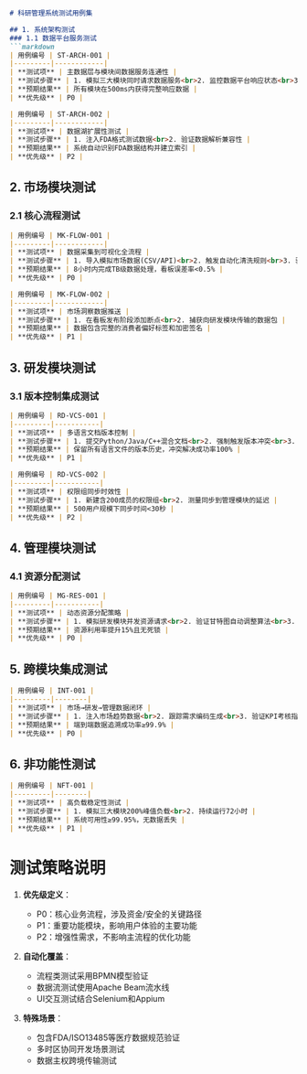 ```markdown
# 科研管理系统测试用例集

## 1. 系统架构测试
### 1.1 数据平台服务测试
```markdown
| 用例编号 | ST-ARCH-001 |
|---------|------------|
| **测试项** | 主数据层与模块间数据服务连通性 |
| **测试步骤** | 1. 模拟三大模块同时请求数据服务<br>2. 监控数据平台响应状态<br>3. 检查数据完整性 |
| **预期结果** | 所有模块在500ms内获得完整响应数据 |
| **优先级** | P0 |

| 用例编号 | ST-ARCH-002 |
|---------|------------|
| **测试项** | 数据湖扩展性测试 |
| **测试步骤** | 1. 注入FDA格式测试数据<br>2. 验证数据解析兼容性 |
| **预期结果** | 系统自动识别FDA数据结构并建立索引 |
| **优先级** | P2 |
```

## 2. 市场模块测试
### 2.1 核心流程测试
```markdown
| 用例编号 | MK-FLOW-001 |
|---------|------------|
| **测试项** | 数据采集到可视化全流程 |
| **测试步骤** | 1. 导入模拟市场数据(CSV/API)<br>2. 触发自动化清洗规则<br>3. 验证分析模型输出<br>4. 检查看板渲染效果 |
| **预期结果** | 8小时内完成TB级数据处理，看板误差率<0.5% |
| **优先级** | P0 |

| 用例编号 | MK-FLOW-002 |
|---------|------------|
| **测试项** | 市场洞察数据推送 |
| **测试步骤** | 1. 在看板发布阶段添加断点<br>2. 捕获向研发模块传输的数据包 |
| **预期结果** | 数据包含完整的消费者偏好标签和加密签名 |
| **优先级** | P1 |
```

## 3. 研发模块测试
### 3.1 版本控制集成测试
```markdown
| 用例编号 | RD-VCS-001 |
|---------|-----------|
| **测试项** | 多语言文档版本控制 |
| **测试步骤** | 1. 提交Python/Java/C++混合文档<br>2. 强制触发版本冲突<br>3. 测试合并工具兼容性 |
| **预期结果** | 保留所有语言文件的版本历史，冲突解决成功率100% |
| **优先级** | P1 |

| 用例编号 | RD-VCS-002 |
|---------|-----------|
| **测试项** | 权限组同步时效性 |
| **测试步骤** | 1. 新建含200成员的权限组<br>2. 测量同步到管理模块的延迟 |
| **预期结果** | 500用户规模下同步时间<30秒 |
| **优先级** | P2 |
```

## 4. 管理模块测试
### 4.1 资源分配测试
```markdown
| 用例编号 | MG-RES-001 |
|---------|-----------|
| **测试项** | 动态资源分配策略 |
| **测试步骤** | 1. 模拟研发模块并发资源请求<br>2. 验证甘特图自动调整算法<br>3. 检查冲突资源仲裁机制 |
| **预期结果** | 资源利用率提升15%且无死锁 |
| **优先级** | P0 |
```

## 5. 跨模块集成测试
```markdown
| 用例编号 | INT-001 |
|---------|--------|
| **测试项** | 市场→研发→管理数据闭环 |
| **测试步骤** | 1. 注入市场趋势数据<br>2. 跟踪需求编码生成<br>3. 验证KPI考核指标关联性 |
| **预期结果** | 端到端数据追溯成功率≥99.9% |
| **优先级** | P0 |
```

## 6. 非功能性测试
```markdown
| 用例编号 | NFT-001 |
|---------|--------|
| **测试项** | 高负载稳定性测试 |
| **测试步骤** | 1. 模拟三大模块200%峰值负载<br>2. 持续运行72小时 |
| **预期结果** | 系统可用性≥99.95%，无数据丢失 |
| **优先级** | P1 |
```

# 测试策略说明
1. **优先级定义**：
   - P0：核心业务流程，涉及资金/安全的关键路径
   - P1：重要功能模块，影响用户体验的主要功能
   - P2：增强性需求，不影响主流程的优化功能

2. **自动化覆盖**：
   - 流程类测试采用BPMN模型验证
   - 数据流测试使用Apache Beam流水线
   - UI交互测试结合Selenium和Appium

3. **特殊场景**：
   - 包含FDA/ISO13485等医疗数据规范验证
   - 多时区协同开发场景测试
   - 数据主权跨境传输测试
```